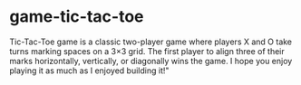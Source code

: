 # game-tic-tac-toe
Tic-Tac-Toe game is a classic two-player game where players X and O take turns marking spaces on a 3×3 grid. The first player to align three of their marks horizontally, vertically, or diagonally wins the game. I hope you enjoy playing it as much as I enjoyed building it!"
